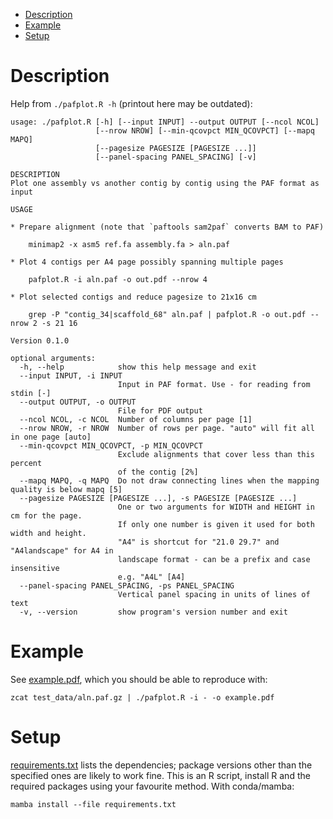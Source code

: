 <!-- vim-markdown-toc GFM -->

* [Description](#description)
* [Example](#example)
* [Setup](#setup)

<!-- vim-markdown-toc -->

# Description

Help from `./pafplot.R -h` (printout here may be outdated):

```
usage: ./pafplot.R [-h] [--input INPUT] --output OUTPUT [--ncol NCOL]
                   [--nrow NROW] [--min-qcovpct MIN_QCOVPCT] [--mapq MAPQ]
                   [--pagesize PAGESIZE [PAGESIZE ...]]
                   [--panel-spacing PANEL_SPACING] [-v]

DESCRIPTION 
Plot one assembly vs another contig by contig using the PAF format as input

USAGE 

* Prepare alignment (note that `paftools sam2paf` converts BAM to PAF) 

    minimap2 -x asm5 ref.fa assembly.fa > aln.paf 

* Plot 4 contigs per A4 page possibly spanning multiple pages 

    pafplot.R -i aln.paf -o out.pdf --nrow 4 

* Plot selected contigs and reduce pagesize to 21x16 cm

    grep -P "contig_34|scaffold_68" aln.paf | pafplot.R -o out.pdf --nrow 2 -s 21 16 

Version 0.1.0

optional arguments:
  -h, --help            show this help message and exit
  --input INPUT, -i INPUT
                        Input in PAF format. Use - for reading from stdin [-]
  --output OUTPUT, -o OUTPUT
                        File for PDF output
  --ncol NCOL, -c NCOL  Number of columns per page [1]
  --nrow NROW, -r NROW  Number of rows per page. "auto" will fit all in one page [auto]
  --min-qcovpct MIN_QCOVPCT, -p MIN_QCOVPCT
                        Exclude alignments that cover less than this percent
                        of the contig [2%]
  --mapq MAPQ, -q MAPQ  Do not draw connecting lines when the mapping quality is below mapq [5]
  --pagesize PAGESIZE [PAGESIZE ...], -s PAGESIZE [PAGESIZE ...]
                        One or two arguments for WIDTH and HEIGHT in cm for the page.
                        If only one number is given it used for both width and height.
                        "A4" is shortcut for "21.0 29.7" and "A4landscape" for A4 in
                        landscape format - can be a prefix and case insensitive
                        e.g. "A4L" [A4]
  --panel-spacing PANEL_SPACING, -ps PANEL_SPACING
                        Vertical panel spacing in units of lines of text
  -v, --version         show program's version number and exit
```

# Example

See [example.pdf](test_data/example.pdf), which you should be able to reproduce with:

```
zcat test_data/aln.paf.gz | ./pafplot.R -i - -o example.pdf
```

# Setup

[requirements.txt](requirements.txt) lists the dependencies; package versions
other than the specified ones are likely to work fine. This is an R script, install
R and the required packages using your favourite method. With conda/mamba:

```
mamba install --file requirements.txt 
```
